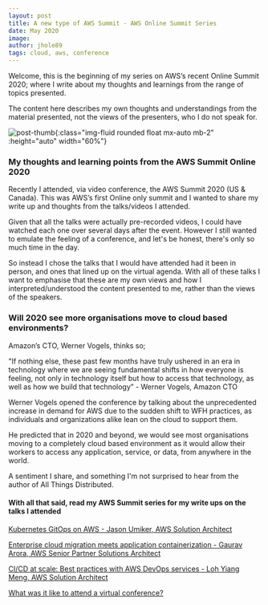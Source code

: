 ```yaml
---
layout: post
title: A new type of AWS Summit - AWS Online Summit Series
date: May 2020
image: 
author: jhole89
tags: cloud, aws, conference
---
```


Welcome, this is the beginning of my series on AWS’s recent Online Summit 2020; where I write about my 
thoughts and learnings from the range of topics presented. 

The content here describes my own thoughts and understandings from 
the material presented, not the views of the presenters, who I do not speak for.

![post-thumb]({{site.baseurl}}/assets/images/blog/caspar-camille-rubin-0qvBNep1Y04-unsplash.jpg){:class="img-fluid rounded float mx-auto mb-2" :height="auto" width="60%"}

### My thoughts and learning points from the AWS Summit Online 2020

Recently I attended, via video conference, the AWS Summit 2020 (US & Canada). This was AWS’s first Online only summit 
and I wanted to share my write up and thoughts from the talks/videos I attended.

Given that all the talks were actually pre-recorded videos, I could have watched each one over several days after the event. 
However I still wanted to emulate the feeling of a conference, and let's be honest, there's only so much time in the day.

So instead I chose the talks that I would have attended had it been in person, and ones that lined up on the virtual agenda. 
With all of these talks I want to emphasise that these are my own views and how I interpreted/understood the content presented to me, 
rather than the views of the speakers.

### Will 2020 see more organisations move to cloud based environments? 

Amazon’s CTO, Werner Vogels, thinks so;

"If nothing else, these past few months have truly ushered in an era in technology where we are seeing fundamental shifts 
in how everyone is feeling, not only in technology itself but how to access that technology, as well as how we build 
that technology” - Werner Vogels, Amazon CTO


Werner Vogels opened the conference by talking about the unprecedented increase in demand for AWS due to the sudden shift 
to WFH practices, as individuals and organizations alike lean on the cloud to support them.

He predicted that in 2020 and beyond, we would see most organisations moving to a completely cloud based environment 
as it would allow their workers to access any application, service, or data, from anywhere in the world. 

A sentiment I share, and something I'm not surprised to hear from the author of All Things Distributed.

#### With all that said, read my AWS Summit series for my write ups on the talks I attended

[Kubernetes GitOps on AWS -
Jason Umiker, AWS Solution Architect]({{site.baseurl}}/2020/05/01/aws-meets-gitops/)

[Enterprise cloud migration meets application containerization -
Gaurav Arora, AWS Senior Partner Solutions Architect]({{site.baseurl}}/2020/05/01/enterprise-containerization/)

[CI/CD at scale: Best practices with AWS DevOps services -
Loh Yiang Meng, AWS Solution Architect]({{site.baseurl}}/2020/05/01/cicd-at-scale/)

[What was it like to attend a virtual conference?](https://manta-innovations.co.uk/2020/05/01/aws-summit-online/)



